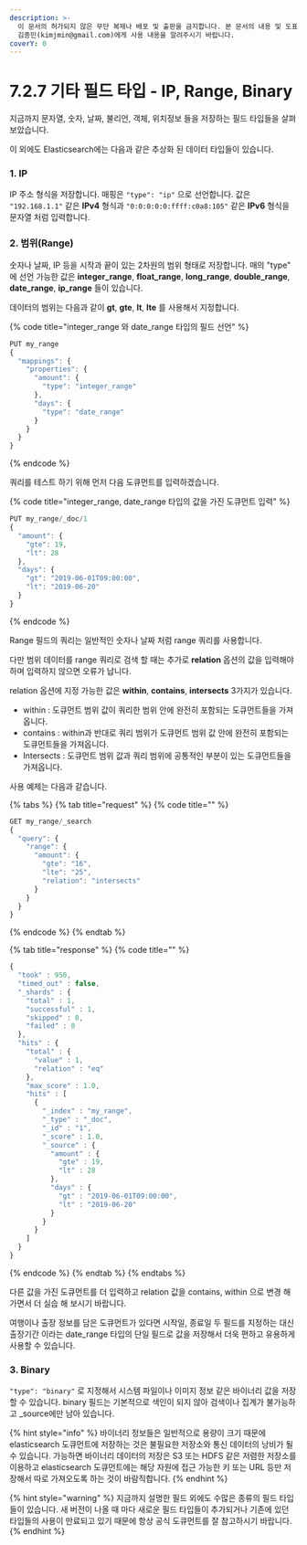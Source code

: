 ```yaml
---
description: >-
  이 문서의 허가되지 않은 무단 복제나 배포 및 출판을 금지합니다. 본 문서의 내용 및 도표 등을 인용하고자 하는 경우 출처를 명시하고
  김종민(kimjmin@gmail.com)에게 사용 내용을 알려주시기 바랍니다.
coverY: 0
---
```


# 7.2.7 기타 필드 타입 - IP, Range, Binary

지금까지 문자열, 숫자, 날짜, 불리언, 객체, 위치정보 들을 저장하는 필드 타입들을 살펴보았습니다.&#x20;

이 외에도 Elasticsearch에는 다음과 같은 추상화 된 데이터 타입들이 있습니다.

### 1. IP

IP 주소 형식을 저장합니다. 매핑은 `"type": "ip"` 으로 선언합니다. 값은 `"192.168.1.1"` 같은 **IPv4** 형식과 `"0:0:0:0:0:ffff:c0a8:105"` 같은 **IPv6** 형식을 문자열 처럼 입력합니다.



### 2. 범위(Range)

숫자나 날짜, IP 등을 시작과 끝이 있는 2차원의 범위 형태로 저장합니다. 매의 "type" 에 선언 가능한 값은 **integer\_range**, **float\_range**, **long\_range**, **double\_range**, **date\_range**, **ip\_range** 들이 있습니다.&#x20;

데이터의 범위는 다음과 같이 **gt**, **gte**, **lt**, **lte** 를 사용해서 지정합니다.

{% code title="integer_range 와 date_range 타입의 필드 선언" %}
```javascript
PUT my_range
{
  "mappings": {
    "properties": {
      "amount": {
        "type": "integer_range"
      },
      "days": {
        "type": "date_range"
      }
    }
  }
}
```
{% endcode %}

쿼리를 테스트 하기 위해 먼저 다음 도큐먼트를 입력하겠습니다.

{% code title="integer_range, date_range 타입의 값을 가진 도큐먼트 입력" %}
```javascript
PUT my_range/_doc/1
{
  "amount": {
    "gte": 19,
    "lt": 28
  },
  "days": {
    "gt": "2019-06-01T09:00:00",
    "lt": "2019-06-20"
  }
}
```
{% endcode %}

Range 필드의 쿼리는 일반적인 숫자나 날짜 처럼 range 쿼리를 사용합니다.&#x20;

다만 범위 데이터를 range 쿼리로 검색 할 때는 추가로 **relation** 옵션의 값을 입력해야 하며 입력하지 않으면 오류가 납니다.&#x20;

relation 옵션에 지정 가능한 값은 **within**, **contains**, **intersects** 3가지가 있습니다.

* within : 도큐먼트 범위 값이 쿼리한 범위 안에 완전히 포함되는 도큐먼트들을 가져옵니다.
* contains : within과 반대로 쿼리 범위가 도큐먼트 범위 값 안에 완전히 포함되는 도큐먼트들을 가져옵니다.
* Intersects : 도큐먼트 범위 값과 쿼리 범위에 공통적인 부분이 있는 도큐먼트들을 가져옵니다.

사용 예제는 다음과 같습니다.

{% tabs %}
{% tab title="request" %}
{% code title="" %}
```javascript
GET my_range/_search
{
  "query": {
    "range": {
      "amount": {
        "gte": "16",
        "lte": "25",
        "relation": "intersects"
      }
    }
  }
}
```
{% endcode %}
{% endtab %}

{% tab title="response" %}
{% code title="" %}
```javascript
{
  "took" : 950,
  "timed_out" : false,
  "_shards" : {
    "total" : 1,
    "successful" : 1,
    "skipped" : 0,
    "failed" : 0
  },
  "hits" : {
    "total" : {
      "value" : 1,
      "relation" : "eq"
    },
    "max_score" : 1.0,
    "hits" : [
      {
        "_index" : "my_range",
        "_type" : "_doc",
        "_id" : "1",
        "_score" : 1.0,
        "_source" : {
          "amount" : {
            "gte" : 19,
            "lt" : 28
          },
          "days" : {
            "gt" : "2019-06-01T09:00:00",
            "lt" : "2019-06-20"
          }
        }
      }
    ]
  }
}
```
{% endcode %}
{% endtab %}
{% endtabs %}

다른 값을 가진 도큐먼트를 더 입력하고 relation 값을 contains, within 으로 변경 해 가면서 더 실습 해 보시기 바랍니다.

여행이나 출장 정보를 담은 도큐먼트가 있다면 시작일, 종료일 두 필드를 지정하는 대신 출장기간 이라는 date\_range 타입의 단일 필드로 값을 저장해서 더욱 편하고 유용하게 사용할 수 있습니다.

### 3. Binary

`"type": "binary"` 로 지정해서 시스템 파일이나 이미지 정보 같은 바이너리 값을 저장할 수 있습니다. binary 필드는 기본적으로 색인이 되지 않아 검색이나 집계가 불가능하고 \_source에만 남아 있습니다.

{% hint style="info" %}
바이너리 정보들은 일반적으로 용량이 크기 때문에 elasticsearch 도큐먼트에 저장하는 것은 불필요한 저장소와 통신 데이터의 낭비가 될 수 있습니다. 가능하면 바이너리 데이터의 저장은 S3 또는 HDFS 같은 저렴한 저장소를 이용하고 elasticsearch 도큐먼트에는 해당 자원에 접근 가능한 키 또는 URL 등만 저장해서 따로 가져오도록 하는 것이 바람직합니다.
{% endhint %}

{% hint style="warning" %}
지금까지 설명한 필드 외에도 수많은 종류의 필드 타입들이 있습니다. 새 버전이 나올 때 마다 새로운 필드 타입들이 추가되거나 기존에 있던 타입들의 사용이 만료되고 있기 때문에 항상 공식 도큐먼트를 잘 참고하시기 바랍니다.
{% endhint %}
